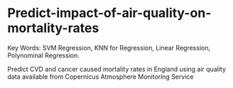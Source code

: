 # Predict-impact-of-air-quality-on-mortality-rates

Key Words: SVM Regression, KNN for Regression, Linear Regression, Polynominal Regression.

Predict CVD and cancer caused mortality rates in England using air quality data available from Copernicus Atmosphere Monitoring Service
